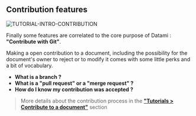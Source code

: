 ## Contribution features

<div>
  <img
    alt="TUTORIAL-INTRO-CONTRIBUTION"
    src="https://raw.githubusercontent.com/multi-coop/vizboard-website-content/main/images/tutorial/commented/tutorial-contribution.png"
    />
</div>

Finally some features are correlated to the core purpose of Datami : **"Contribute with Git"**.

Making a open contribution to a document, including the possibility for the document's owner to reject or to modify it comes with some little perks and a bit of vocabulary.

- **What is a branch ?**
- **What is a "pull request" or a "merge request" ?**
- **How do I know my contribution was accepted ?**

> More details about the contribution process in the **["Tutorials > Contribute to a document"](/tutorial-contribution)** section
